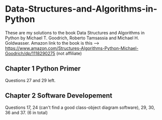 # Data-Structures-and-Algorithms-in-Python
These are my solutions to the book Data Structures and Algorithms in Python by Michael T. Goodrich, Roberto Tamsassia and Michael H. Goldwasser.
Amazon link to the book is this -->  https://www.amazon.com/Structures-Algorithms-Python-Michael-Goodrich/dp/1118290275
(not affiliate)

## Chapter 1 Python Primer 
Questions 27 and 29 left. 

## Chapter 2 Software Developement
Questions 17, 24 (can't find a good class-object diagram software), 29, 30, 36 and 37. (6 in total) 

